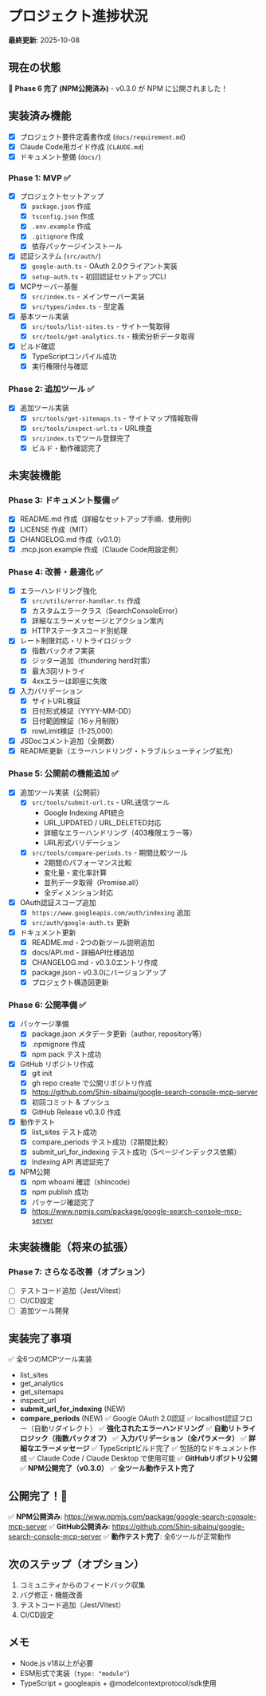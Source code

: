 # プロジェクト進捗状況

**最終更新**: 2025-10-08

## 現在の状態

🎉 **Phase 6 完了 (NPM公開済み)** - v0.3.0 が NPM に公開されました！

## 実装済み機能

- [x] プロジェクト要件定義書作成 (`docs/requirement.md`)
- [x] Claude Code用ガイド作成 (`CLAUDE.md`)
- [x] ドキュメント整備 (`docs/`)

### Phase 1: MVP ✅

- [x] プロジェクトセットアップ
  - [x] `package.json` 作成
  - [x] `tsconfig.json` 作成
  - [x] `.env.example` 作成
  - [x] `.gitignore` 作成
  - [x] 依存パッケージインストール

- [x] 認証システム (`src/auth/`)
  - [x] `google-auth.ts` - OAuth 2.0クライアント実装
  - [x] `setup-auth.ts` - 初回認証セットアップCLI

- [x] MCPサーバー基盤
  - [x] `src/index.ts` - メインサーバー実装
  - [x] `src/types/index.ts` - 型定義

- [x] 基本ツール実装
  - [x] `src/tools/list-sites.ts` - サイト一覧取得
  - [x] `src/tools/get-analytics.ts` - 検索分析データ取得

- [x] ビルド確認
  - [x] TypeScriptコンパイル成功
  - [x] 実行権限付与確認

### Phase 2: 追加ツール ✅

- [x] 追加ツール実装
  - [x] `src/tools/get-sitemaps.ts` - サイトマップ情報取得
  - [x] `src/tools/inspect-url.ts` - URL検査
  - [x] `src/index.ts`でツール登録完了
  - [x] ビルド・動作確認完了

## 未実装機能

### Phase 3: ドキュメント整備 ✅

- [x] README.md 作成（詳細なセットアップ手順、使用例）
- [x] LICENSE 作成（MIT）
- [x] CHANGELOG.md 作成（v0.1.0）
- [x] .mcp.json.example 作成（Claude Code用設定例）

### Phase 4: 改善・最適化 ✅

- [x] エラーハンドリング強化
  - [x] `src/utils/error-handler.ts` 作成
  - [x] カスタムエラークラス（SearchConsoleError）
  - [x] 詳細なエラーメッセージとアクション案内
  - [x] HTTPステータスコード別処理
- [x] レート制限対応・リトライロジック
  - [x] 指数バックオフ実装
  - [x] ジッター追加（thundering herd対策）
  - [x] 最大3回リトライ
  - [x] 4xxエラーは即座に失敗
- [x] 入力バリデーション
  - [x] サイトURL検証
  - [x] 日付形式検証（YYYY-MM-DD）
  - [x] 日付範囲検証（16ヶ月制限）
  - [x] rowLimit検証（1-25,000）
- [x] JSDocコメント追加（全関数）
- [x] README更新（エラーハンドリング・トラブルシューティング拡充）

### Phase 5: 公開前の機能追加 ✅

- [x] 追加ツール実装（公開前）
  - [x] `src/tools/submit-url.ts` - URL送信ツール
    - Google Indexing API統合
    - URL_UPDATED / URL_DELETED対応
    - 詳細なエラーハンドリング（403権限エラー等）
    - URL形式バリデーション
  - [x] `src/tools/compare-periods.ts` - 期間比較ツール
    - 2期間のパフォーマンス比較
    - 変化量・変化率計算
    - 並列データ取得（Promise.all）
    - 全ディメンション対応
- [x] OAuth認証スコープ追加
  - [x] `https://www.googleapis.com/auth/indexing` 追加
  - [x] `src/auth/google-auth.ts` 更新
- [x] ドキュメント更新
  - [x] README.md - 2つの新ツール説明追加
  - [x] docs/API.md - 詳細API仕様追加
  - [x] CHANGELOG.md - v0.3.0エントリ作成
  - [x] package.json - v0.3.0にバージョンアップ
  - [x] プロジェクト構造図更新

### Phase 6: 公開準備 ✅

- [x] パッケージ準備
  - [x] package.json メタデータ更新（author, repository等）
  - [x] .npmignore 作成
  - [x] npm pack テスト成功
- [x] GitHub リポジトリ作成
  - [x] git init
  - [x] gh repo create で公開リポジトリ作成
  - [x] https://github.com/Shin-sibainu/google-search-console-mcp-server
  - [x] 初回コミット & プッシュ
  - [x] GitHub Release v0.3.0 作成
- [x] 動作テスト
  - [x] list_sites テスト成功
  - [x] compare_periods テスト成功（2期間比較）
  - [x] submit_url_for_indexing テスト成功（5ページインデックス依頼）
  - [x] Indexing API 再認証完了
- [x] NPM公開
  - [x] npm whoami 確認（shincode）
  - [x] npm publish 成功
  - [x] パッケージ確認完了
  - [x] https://www.npmjs.com/package/google-search-console-mcp-server

## 未実装機能（将来の拡張）

### Phase 7: さらなる改善（オプション）

- [ ] テストコード追加（Jest/Vitest）
- [ ] CI/CD設定
- [ ] 追加ツール開発

## 実装完了事項

✅ 全6つのMCPツール実装
  - list_sites
  - get_analytics
  - get_sitemaps
  - inspect_url
  - **submit_url_for_indexing** (NEW)
  - **compare_periods** (NEW)
✅ Google OAuth 2.0認証
✅ localhost認証フロー（自動リダイレクト）
✅ **強化されたエラーハンドリング**
✅ **自動リトライロジック（指数バックオフ）**
✅ **入力バリデーション（全パラメータ）**
✅ **詳細なエラーメッセージ**
✅ TypeScriptビルド完了
✅ 包括的なドキュメント作成
✅ Claude Code / Claude Desktop で使用可能
✅ **GitHubリポジトリ公開**
✅ **NPM公開完了（v0.3.0）**
✅ **全ツール動作テスト完了**

## 公開完了！🎉

✅ **NPM公開済み**: https://www.npmjs.com/package/google-search-console-mcp-server
✅ **GitHub公開済み**: https://github.com/Shin-sibainu/google-search-console-mcp-server
✅ **動作テスト完了**: 全6ツールが正常動作

## 次のステップ（オプション）

1. コミュニティからのフィードバック収集
2. バグ修正・機能改善
3. テストコード追加（Jest/Vitest）
4. CI/CD設定

## メモ

- Node.js v18以上が必要
- ESM形式で実装（`type: "module"`）
- TypeScript + googleapis + @modelcontextprotocol/sdk使用
